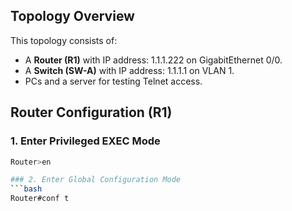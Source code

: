 ## Topology Overview

This topology consists of:
- A **Router (R1)** with IP address: 1.1.1.222 on GigabitEthernet 0/0.
- A **Switch (SW-A)** with IP address: 1.1.1.1 on VLAN 1.
- PCs and a server for testing Telnet access.

## **Router Configuration (R1)**

### 1. Enter Privileged EXEC Mode
```bash
Router>en

### 2. Enter Global Configuration Mode
```bash
Router#conf t
